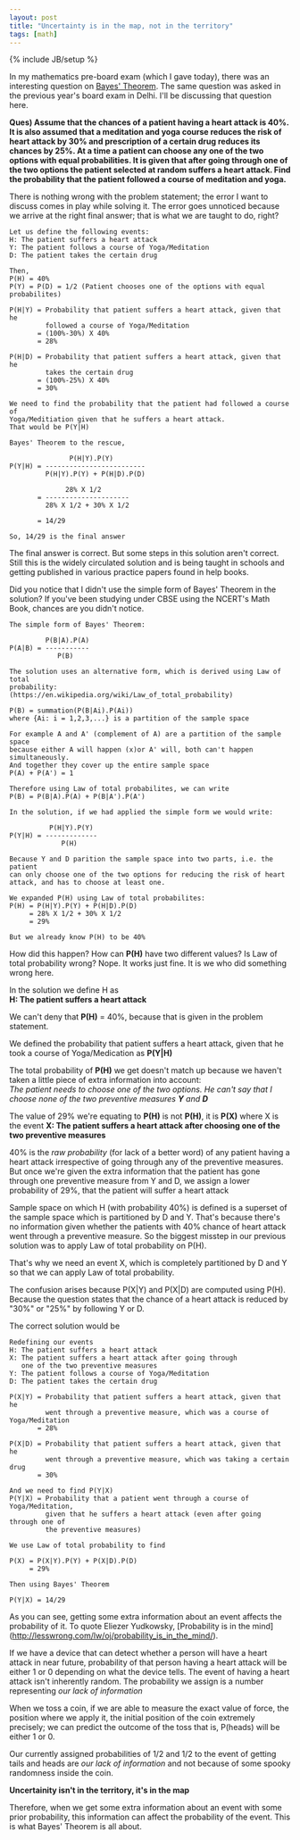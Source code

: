 ```yaml
---
layout: post
title: "Uncertainty is in the map, not in the territory"
tags: [math]
---
```

{% include JB/setup %}

In my mathematics pre-board exam (which I gave today), there was an
interesting question on
[Bayes' Theorem](https://en.wikipedia.org/wiki/Bayes%27_theorem).
The same question was asked in the previous year's board exam in Delhi.
I'll be discussing that question here.

**Ques) Assume that the chances of a patient having a heart attack is 40%.
It is also assumed that a meditation and yoga course reduces the risk of
heart attack by 30% and prescription of a certain drug reduces its chances
by 25%. At a time a patient can choose any one of the two options with
equal probabilities. It is given that after going through one of the two
options the patient selected at random suffers a heart attack. Find the
probability that the patient followed a course of meditation and yoga.**

There is nothing wrong with the problem statement; the error I want to discuss
comes in play while solving it.
The error goes unnoticed because we arrive at the right final answer;
that is what we are taught to do, right?

```
Let us define the following events:  
H: The patient suffers a heart attack  
Y: The patient follows a course of Yoga/Meditation  
D: The patient takes the certain drug  

Then,  
P(H) = 40%  
P(Y) = P(D) = 1/2 (Patient chooses one of the options with equal probabilites)

P(H|Y) = Probability that patient suffers a heart attack, given that he
         followed a course of Yoga/Meditation
       = (100%-30%) X 40%
       = 28%

P(H|D) = Probability that patient suffers a heart attack, given that he
         takes the certain drug
       = (100%-25%) X 40%
       = 30%

We need to find the probability that the patient had followed a course of
Yoga/Meditiation given that he suffers a heart attack.
That would be P(Y|H)

Bayes' Theorem to the rescue,

               P(H|Y).P(Y)
P(Y|H) = -------------------------
         P(H|Y).P(Y) + P(H|D).P(D)

              28% X 1/2
       = ---------------------
         28% X 1/2 + 30% X 1/2

       = 14/29

So, 14/29 is the final answer

```

The final answer is correct. But some steps in this solution aren't
correct. Still this is the widely circulated solution and is being
taught in schools and getting published in various practice papers
found in help books.

Did you notice that I didn't use the simple form of Bayes' Theorem
in the solution?
If you've been studying under CBSE using the NCERT's Math Book, chances are
you didn't notice.

```
The simple form of Bayes' Theorem:

         P(B|A).P(A)
P(A|B) = -----------        
            P(B)

The solution uses an alternative form, which is derived using Law of total
probability:
(https://en.wikipedia.org/wiki/Law_of_total_probability)

P(B) = summation(P(B|Ai).P(Ai))
where {Ai: i = 1,2,3,...} is a partition of the sample space

For example A and A' (complement of A) are a partition of the sample space
because either A will happen (x)or A' will, both can't happen simultaneously.
And together they cover up the entire sample space
P(A) + P(A') = 1

Therefore using Law of total probabilites, we can write
P(B) = P(B|A).P(A) + P(B|A').P(A')

In the solution, if we had applied the simple form we would write:

          P(H|Y).P(Y)
P(Y|H) = -------------
             P(H)

Because Y and D parition the sample space into two parts, i.e. the patient
can only choose one of the two options for reducing the risk of heart
attack, and has to choose at least one.

We expanded P(H) using Law of total probabilites:
P(H) = P(H|Y).P(Y) + P(H|D).P(D)
     = 28% X 1/2 + 30% X 1/2
     = 29%

But we already know P(H) to be 40%
```

How did this happen? How can **P(H)** have two different values? Is Law of
total probability wrong? Nope. It works just fine. It is we who did
something wrong here.

In the solution we define H as  
**H: The patient suffers a heart attack**

We can't deny that **P(H)** = 40%, because that is given in the problem
statement.

We defined the probability that patient suffers a heart attack, given
that he took a course of Yoga/Medication as **P(Y|H)**

The total probability of **P(H)** we get doesn't match up because we haven't taken
a little piece of extra information into account:   
_The patient needs to choose one of the two options. He can't say that I
choose none of the two preventive measures **Y** and **D**_

The value of 29% we're equating to **P(H)** is not **P(H)**,
it is **P(X)** where X is the event
**X: The patient suffers a heart attack after choosing one of the two
preventive measures**

40% is the _raw probability_ (for lack of a better word) of any patient
having a heart attack irrespective of going through any of the preventive measures.
But once we're given the extra information that the patient has gone through one
preventive measure from Y and D, we assign a lower probability of 29%, that the
patient will suffer a heart attack

Sample space on which H (with probability 40%) is defined is a superset of
the sample space which is partitioned by D and Y. That's because there's no
information given whether the patients with 40% chance of heart attack went
through a preventive measure. So the biggest misstep in our previous
solution was to apply Law of total probability on P(H).

That's why we need an event X, which is completely partitioned by D and Y
so that we can apply Law of total probability.

The confusion arises because P(X|Y) and P(X|D) are computed using P(H).
Because the question states that the chance of a heart attack is reduced by
"30%" or "25%" by following Y or D.

The correct solution would be

```
Redefining our events
H: The patient suffers a heart attack
X: The patient suffers a heart attack after going through
   one of the two preventive measures
Y: The patient follows a course of Yoga/Meditation  
D: The patient takes the certain drug

P(X|Y) = Probability that patient suffers a heart attack, given that he
         went through a preventive measure, which was a course of Yoga/Meditation
       = 28%

P(X|D) = Probability that patient suffers a heart attack, given that he
         went through a preventive measure, which was taking a certain drug
       = 30%

And we need to find P(Y|X)
P(Y|X) = Probability that a patient went through a course of Yoga/Meditation,
         given that he suffers a heart attack (even after going through one of
         the preventive measures)

We use Law of total probability to find

P(X) = P(X|Y).P(Y) + P(X|D).P(D)
     = 29%

Then using Bayes' Theorem

P(Y|X) = 14/29
```
As you can see, getting some extra information about an event affects the
probability of it. To quote Eliezer Yudkowsky, [Probability is in the mind]
(http://lesswrong.com/lw/oj/probability_is_in_the_mind/).

If we have a device that can detect whether a person will have a heart
attack in near future, probability of that person having a heart attack
will be either 1 or 0 depending on what the device tells.
The event of having a heart attack isn't inherently random. The probability
we assign is a number representing *our lack of information*

When we toss a coin, if we are able to measure the exact value of force,
the position where we apply it, the initial position of the coin extremely
precisely; we can predict the outcome of the toss that is,
P(heads) will be either 1 or 0.

Our currently assigned probabilities of 1/2 and 1/2 to the event of getting
tails and heads are *our lack of information* and not because of some
spooky randomness inside the coin.

**Uncertainity isn't in the territory, it's in the map**

Therefore, when we get some extra information about an event with some
prior probability, this information can affect the probability of the
event. This is what Bayes' Theorem is all about.
